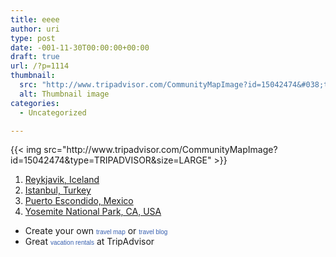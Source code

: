 ```yaml
---
title: eeee
author: uri
type: post
date: -001-11-30T00:00:00+00:00
draft: true
url: /?p=1114
thumbnail:
  src: "http://www.tripadvisor.com/CommunityMapImage?id=15042474&#038;type=TRIPADVISOR&#038;size=LARGE"
  alt: Thumbnail image
categories:
  - Uncategorized

---
```

<div id="ta_travelmap" style="width:430px;">
  {{< img src="http://www.tripadvisor.com/CommunityMapImage?id=15042474&#038;type=TRIPADVISOR&#038;size=LARGE" >}}</p> 
  
  <ol id="ta_favoritelist">
    <li>
      <a href="http://www.tripadvisor.com/Tourism-g189970-Reykjavik-Vacations.html">Reykjavik, Iceland</a>
    </li>
    <li>
      <a href="http://www.tripadvisor.com/Tourism-g293974-Istanbul-Vacations.html">Istanbul, Turkey</a>
    </li>
    <li>
      <a href="http://www.tripadvisor.com/Tourism-g153373-Puerto_Escondido_Pacific_Coast-Vacations.html">Puerto Escondido, Mexico</a>
    </li>
    <li>
      <a href="http://www.tripadvisor.com/Tourism-g61000-Yosemite_National_Park_California-Vacations.html">Yosemite National Park, CA, USA</a>
    </li>
  </ol>
  
  <ul id="ta_links">
    <li>
      Create your own <a href="http://www.tripadvisor.com/MemberProfile-cpt" style="font-size:10px; font-family:Verdana, Arial, Helvetica, sans-serif; color:#3860B0; text-decoration:none;">travel map</a> or <a href="http://www.travelpod.com/" style="font-size:10px; font-family:Verdana, Arial, Helvetica, sans-serif; color:#3860B0; text-decoration:none;">travel blog</a>
    </li>
    <li>
      Great <a href="http://www.tripadvisor.com/VacationRentals" style="font-size:10px; font-family:Verdana, Arial, sans-serif; color:#3860B0; text-decoration:none;">vacation rentals</a> at TripAdvisor
    </li>
  </ul>
</div>